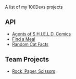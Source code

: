 A list of my 100Devs projects

API
---
* [Agents of S.H.I.E.L.D. Comics](https://ruinaz90.github.io/100devs/shield_comics/)
* [Find a Meal](https://ruinaz90.github.io/100devs/find_a_meal/)
* [Random Cat Facts](https://ruinaz90.github.io/100devs/cat_fact/)

Team Projects
---
* [Rock, Paper, Scissors](https://ruinaz90.github.io/100devs/rockpaperscissors/)